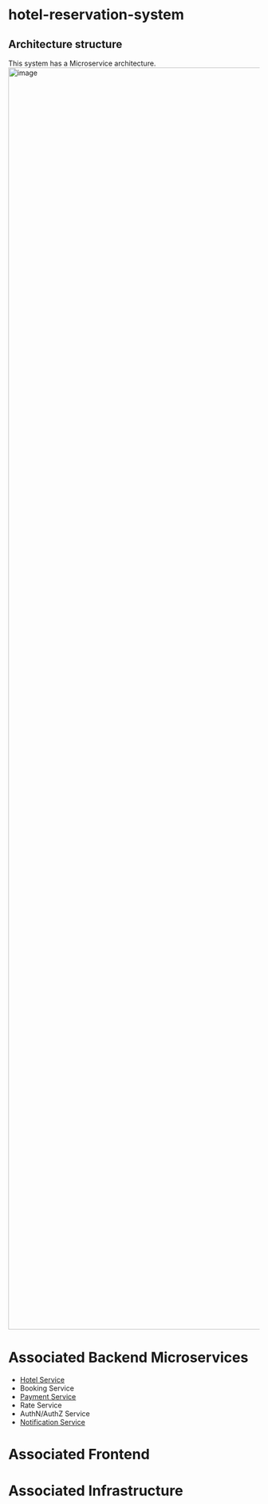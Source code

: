 # hotel-reservation-system

## Architecture structure
This system has a Microservice architecture.
<img width="5752" height="2528" alt="image" src="https://github.com/user-attachments/assets/72a1aeef-3d1c-4170-9265-454cd4bb9fbf" />



# Associated Backend Microservices
- [Hotel Service](https://github.com/sebenitezg/hotel-service)
- Booking Service
- [Payment Service](https://github.com/sebenitezg/hotel-payment-service)
- Rate Service
- AuthN/AuthZ Service
- [Notification Service](https://github.com/sebenitezg/hotel-notifications-service)

# Associated Frontend

# Associated Infrastructure
